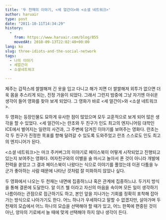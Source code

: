```yaml
---
title: '두 천재의 이야기, <세 얼간이>와 <소셜 네트워크>'
author: haruair
type: post
date: "2011-10-11T14:34:29"
history:
  - 
    from: https://www.haruair.com/blog/855
    movedAt: 2018-09-13T22:02:40+00:00
lang: ko
slug: three-idiots-and-the-social-network
tags:
  - 나의 이야기
  - 세얼간이
  - 소셜네트워크

---
```

제주는 갑작스레 쌀쌀해져 긴 옷을 입고 다니고 해가 지면 더 쌀쌀해져 외투가 없으면 더욱 몸을 추스리게 되는, 진정 가을이 되었다. 그래서 그런지 밤중에 그냥 자기엔 아쉬운 생각이 들어 영화를 찾아 보게 되었다. 그 영화가 바로 <세 얼간이>와 <소셜 네트워크>.

두 영화는 등장인물도 묘하게 유사한 점이 많았으며 모두 교훈적으로 보게 되어 많은 생각을 할 수 있었다. <세 얼간이>는 란초와 두 친구가 인도 최고의 엔지니어링 대학인 ICE에서 벌어지는 일련의 사건과, 그 주변에 담겨진 이야기를 보여주는 영화다. 란초는 각 두 친구가 진정한 목표를 향해 달려갈 수 있도록 도와주었고 란초 스스로도 인도 최고의 엔지니어가 된다.

<소셜 네트워크>는 마크 주커버그의 이야기로 페이스북이 어떻게 시작되었고 진행되고 있는지 보여주는 영화다. 여자친구와의 이별을 술 마시고 놀아서 푼 것이 아니라 개발에 전력을 쏟았고 그 결과 페이스북이 나왔다는 식으로 이야기를 풀었는데 이권 다툼을 누군가 좋아하는 사람 때문에 나타난 것처럼 잘 미화하지 않았나 싶다.

두 영화에서 나오는 두 천재는 내면에 집중하느냐 혹은 관계에 집중하느냐. 두가지 방식을 통해 결론에 도달한다. 알 이즈 웰 이라고 자신의 마음을 속이며 모든 일이 생각하기 나름이라는 관점으로 접근하기도 하고, 본인 앞을 지나가는 기회를 정확히 포착해 잡아가는 방식으로 나아가기도 한다. 어느 하나가 우세하다고 말할 수 없겠지만, 살아가며 두 천재의 모습에서 어느 하나의 모습을 선택해야 할 때가 있고, 어느 한쪽에 편중된 것이 아닌, 양자의 기로에서 늘 때에 맞게 선택해야 하지 않나 생각이 든다.